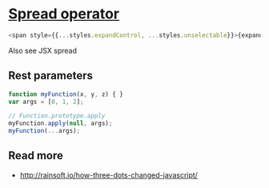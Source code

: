 # [Spread operator](https://developer.mozilla.org/en-US/docs/Web/JavaScript/Reference/Operators/Spread_operator)

```js
<span style={{...styles.expandControl, ...styles.unselectable}}>{expandGlyph}</span>
```

Also see JSX spread

## Rest parameters

```js
function myFunction(x, y, z) { }
var args = [0, 1, 2];

// Function.prototype.apply
myFunction.apply(null, args);
myFunction(...args);
```

## Read more
- http://rainsoft.io/how-three-dots-changed-javascript/
